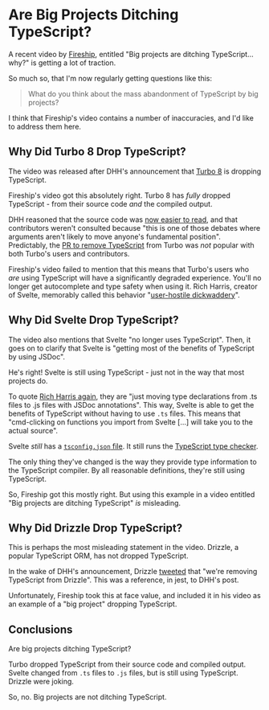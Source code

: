 # Are Big Projects Ditching TypeScript?

A recent video by [Fireship](https://www.youtube.com/watch?v=5ChkQKUzDCs), entitled "Big projects are ditching TypeScript... why?" is getting a lot of traction.

So much so, that I'm now regularly getting questions like this:

> What do you think about the mass abandonment of TypeScript by big projects?

I think that Fireship's video contains a number of inaccuracies, and I'd like to address them here.

## Why Did Turbo 8 Drop TypeScript?

The video was released after DHH's announcement that [Turbo 8](https://world.hey.com/dhh/turbo-8-is-dropping-typescript-70165c01) is dropping TypeScript.

Fireship's video got this absolutely right. Turbo 8 has _fully_ dropped TypeScript - from their source code _and_ the compiled output.

DHH reasoned that the source code was [now easier to read](https://github.com/hotwired/turbo/pull/971#issuecomment-1708430006), and that contributors weren't consulted because "this is one of those debates where arguments aren't likely to move anyone's fundamental position". Predictably, the [PR to remove TypeScript](https://github.com/hotwired/turbo/pull/971) from Turbo was _not_ popular with both Turbo's users and contributors.

Fireship's video failed to mention that this means that Turbo's users who _are_ using TypeScript will have a significantly degraded experience. You'll no longer get autocomplete and type safety when using it. Rich Harris, creator of Svelte, memorably called this behavior "[user-hostile dickwaddery](https://twitter.com/Rich_Harris/status/1699490194565578882)".

## Why Did Svelte Drop TypeScript?

The video also mentions that Svelte "no longer uses TypeScript". Then, it goes on to clarify that Svelte is "getting most of the benefits of TypeScript by using JSDoc".

He's right! Svelte is still using TypeScript - just not in the way that most projects do.

To quote [Rich Harris again](https://news.ycombinator.com/item?id=35892250), they are "just moving type declarations from .ts files to .js files with JSDoc annotations". This way, Svelte is able to get the benefits of TypeScript without having to use `.ts` files. This means that "cmd-clicking on functions you import from Svelte [...] will take you to the actual source".

Svelte _still_ has a [`tsconfig.json` file](https://github.com/sveltejs/svelte/blob/effeb7abbac6d46455167b93c3b3767163d98753/packages/svelte/tsconfig.json). It still runs the [TypeScript type checker](https://github.com/sveltejs/svelte/blob/effeb7abbac6d46455167b93c3b3767163d98753/packages/svelte/package.json#L78C13-L78C29).

The only thing they've changed is the way they provide type information to the TypeScript compiler. By all reasonable definitions, they're still using TypeScript.

So, Fireship got this mostly right. But using this example in a video entitled "Big projects are ditching TypeScript" _is_ misleading.

## Why Did Drizzle Drop TypeScript?

This is perhaps the most misleading statement in the video. Drizzle, a popular TypeScript ORM, has not dropped TypeScript.

In the wake of DHH's announcement, Drizzle [tweeted](https://twitter.com/DrizzleORM/status/1699497381824201074) that "we're removing TypeScript from Drizzle". This was a reference, in jest, to DHH's post.

Unfortunately, Fireship took this at face value, and included it in his video as an example of a "big project" dropping TypeScript.

## Conclusions

Are big projects ditching TypeScript?

Turbo dropped TypeScript from their source code and compiled output. Svelte changed from `.ts` files to `.js` files, but is still using TypeScript. Drizzle were joking.

So, no. Big projects are not ditching TypeScript.
